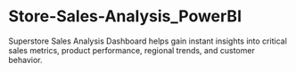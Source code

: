 # Store-Sales-Analysis_PowerBI
Superstore Sales Analysis Dashboard helps gain instant insights into critical sales metrics, product performance, regional trends, and customer behavior.
